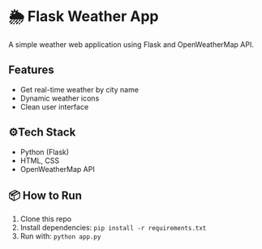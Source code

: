 # 🌦️ Flask Weather App

A simple weather web application using Flask and OpenWeatherMap API.

## Features
- Get real-time weather by city name
- Dynamic weather icons
- Clean user interface

## ⚙️Tech Stack
- Python (Flask)
- HTML, CSS
- OpenWeatherMap API

## 📦 How to Run
1. Clone this repo
2. Install dependencies: `pip install -r requirements.txt`
3. Run with: `python app.py`


